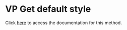 <!---->
# VP Get default style

Click [here](https://developer.4d.com/docs/ViewPro/commands/vp-get-default-style) to access the documentation for this method.

